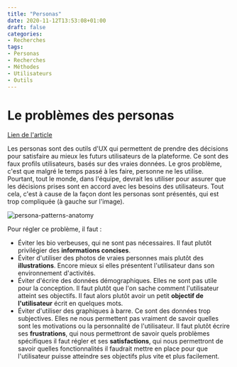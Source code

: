 ```yaml
---
title: "Personas"
date: 2020-11-12T13:53:08+01:00
draft: false
categories:
- Recherches
tags:
- Personas
- Recherches
- Méthodes
- Utilisateurs
- Outils
---
```


# Le problèmes des personas

[Lien de l'article](https://uxmovement.com/thinking/the-big-problem-with-personas/)

Les personas sont des outils d'UX qui permettent de prendre des décisions pour satisfaire au mieux les futurs utilisateurs de la plateforme. Ce sont des faux profils utilisateurs, basés sur des vraies données. Le gros problème, c'est que malgré le temps passé à les faire, personne ne les utilise. Pourtant, tout le monde, dans l'équipe, devrait les utiliser pour assurer que les décisions prises sont en accord avec les besoins des utilisateurs. Tout cela, c'est à cause de la façon dont les personas sont présentés, qui est trop compliquée (à gauche sur l'image). 

![persona-patterns-anatomy](https://uxmovement.com/wp-content/uploads/2019/01/persona-patterns-anatomy.png)

Pour régler ce problème, il faut :

- Éviter les bio verbeuses, qui ne sont pas nécessaires. Il faut plutôt privilégier des **informations concises**.
- Éviter d'utiliser des photos de vraies personnes mais plutôt des **illustrations**. Encore mieux si elles présentent l'utilisateur dans son environnement d'activités. 
- Éviter d'écrire des données démographiques. Elles ne sont pas utile pour la conception. Il faut plutôt que l'on sache comment l'utilisateur atteint ses objectifs. Il faut alors plutôt avoir un petit **objectif de l'utilisateur** écrit en quelques mots.
- Éviter d'utiliser des graphiques à barre. Ce sont des données trop subjectives. Elles ne nous permettent pas vraiment de savoir quelles sont les motivations ou la personnalité de l'utilisateur. Il faut plutôt écrire ses **frustrations**, qui nous permettront de savoir quels problèmes spécifiques il faut régler et ses **satisfactions**, qui nous permettront de savoir quelles fonctionnalités il faudrait mettre en place pour que l'utilisateur puisse atteindre ses objectifs plus vite et plus facilement.